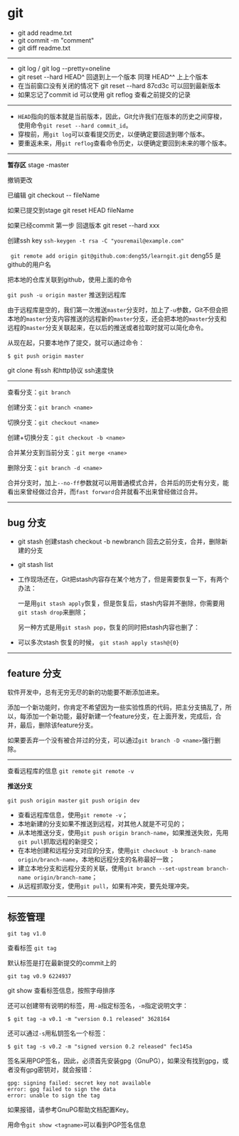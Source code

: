 # git

* git add readme.txt
* git commit -m "comment"
* git diff readme.txt

---

* git log  /  git log --pretty=oneline 
* git reset --hard HEAD^ 回退到上一个版本  同理 HEAD^^ 上上个版本
* 在当前窗口没有关闭的情况下  git reset --hard 87cd3c 可以回到最新版本
* 如果忘记了commit id 可以使用 git reflog 查看之前提交的记录

---

* `HEAD`指向的版本就是当前版本，因此，Git允许我们在版本的历史之间穿梭，使用命令`git reset --hard commit_id`。
* 穿梭前，用`git log`可以查看提交历史，以便确定要回退到哪个版本。
* 要重返未来，用`git reflog`查看命令历史，以便确定要回到未来的哪个版本。 

---

**暂存区**   stage -master

撤销更改  

已编辑 git checkout -- fileName

 如果已提交到stage  git reset HEAD fileName

如果已经commit  第一步 回退版本  git reset --hard xxx

创建ssh key  `ssh-keygen -t rsa -C "youremail@example.com"`

` git remote add origin git@github.com:deng55/learngit.git`  deng55 是github的用户名

把本地的仓库关联到github，使用上面的命令

`git push -u origin master` 推送到远程库

由于远程库是空的，我们第一次推送`master`分支时，加上了`-u`参数，Git不但会把本地的`master`分支内容推送的远程新的`master`分支，还会把本地的`master`分支和远程的`master`分支关联起来，在以后的推送或者拉取时就可以简化命令。

从现在起，只要本地作了提交，就可以通过命令：

```
$ git push origin master
```

git clone 有ssh 和http协议 ssh速度快

---

查看分支：`git branch`

创建分支：`git branch <name>`

切换分支：`git checkout <name>`

创建+切换分支：`git checkout -b <name>`

合并某分支到当前分支：`git merge <name>`

删除分支：`git branch -d <name>`





合并分支时，加上`--no-ff`参数就可以用普通模式合并，合并后的历史有分支，能看出来曾经做过合并，而`fast forward`合并就看不出来曾经做过合并。



---

## bug 分支

* git stash  创建stash checkout -b newbranch  回去之前分支，合并，删除新建的分支

* git stash list

* 工作现场还在，Git把stash内容存在某个地方了，但是需要恢复一下，有两个办法：

  一是用`git stash apply`恢复，但是恢复后，stash内容并不删除，你需要用`git stash drop`来删除；

  另一种方式是用`git stash pop`，恢复的同时把stash内容也删了：

* 可以多次stash  恢复的时候， `git stash apply stash@{0}` 

---

## feature 分支

软件开发中，总有无穷无尽的新的功能要不断添加进来。

添加一个新功能时，你肯定不希望因为一些实验性质的代码，把主分支搞乱了，所以，每添加一个新功能，最好新建一个feature分支，在上面开发，完成后，合并，最后，删除该feature分支。

如果要丢弃一个没有被合并过的分支，可以通过`git branch -D <name>`强行删除。



---

查看远程库的信息 `git remote`  `git remote -v`

**推送分支**

`git push origin master`  `git push origin dev`

- 查看远程库信息，使用`git remote -v`；
- 本地新建的分支如果不推送到远程，对其他人就是不可见的；
- 从本地推送分支，使用`git push origin branch-name`，如果推送失败，先用`git pull`抓取远程的新提交；
- 在本地创建和远程分支对应的分支，使用`git checkout -b branch-name origin/branch-name`，本地和远程分支的名称最好一致；
- 建立本地分支和远程分支的关联，使用`git branch --set-upstream branch-name origin/branch-name`；
- 从远程抓取分支，使用`git pull`，如果有冲突，要先处理冲突。

---

## 标签管理 

`git tag v1.0`

查看标签 `git tag`

默认标签是打在最新提交的commit上的

```
git tag v0.9 6224937
```

git show <tagname> 查看标签信息，按照字母排序



还可以创建带有说明的标签，用`-a`指定标签名，`-m`指定说明文字：

```
$ git tag -a v0.1 -m "version 0.1 released" 3628164
```



还可以通过`-s`用私钥签名一个标签：

```
$ git tag -s v0.2 -m "signed version 0.2 released" fec145a

```

签名采用PGP签名，因此，必须首先安装gpg（GnuPG），如果没有找到gpg，或者没有gpg密钥对，就会报错：

```
gpg: signing failed: secret key not available
error: gpg failed to sign the data
error: unable to sign the tag

```

如果报错，请参考GnuPG帮助文档配置Key。

用命令`git show <tagname>`可以看到PGP签名信息